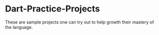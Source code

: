 # Dart-Practice-Projects
These are sample projects one can try out to help growth their mastery of the language.
